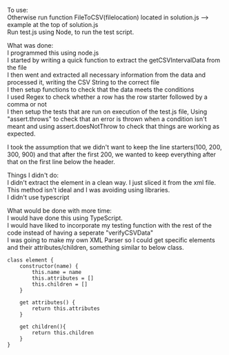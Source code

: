 To use:<br />
Otherwise run function FileToCSV(filelocation) located in solution.js --> example at the top of solution.js<br />
Run test.js using Node, to run the test script. 


What was done:<br />
I programmed this using node.js <br />
I started by writing a quick function to extract the getCSVIntervalData from the file <br />
I then went and extracted all necessary information from the data and processed it, writing the CSV String to the correct file <br />
I then setup functions to check that the data meets the conditions <br />
I used Regex to check whether a row has the row starter followed by a comma or not <br />
I then setup the tests that are run on execution of the test.js file,
    Using "assert.throws" to check that an error is thrown when a condition isn't meant 
    and using assert.doesNotThrow to check that things are working as expected.

I took the assumption that we didn't want to keep the line starters(100, 200, 300, 900) and that after the first 200, we wanted to keep everything after that on the first line below the header. 


Things I didn't do:<br />
I didn't extract the <CSVIntervalData> element in a clean way. I just sliced it from the xml file. This method isn't ideal and I was avoiding using libraries. <br />
I didn't use typescript<br />

    
What would be done with more time:<br />
I would have done this using TypeScript.<br />
I would have liked to incorporate my testing function with the rest of the code instead of having a seperate "verifyCSVData"<br />
I was going to make my own XML Parser so I could get specific elements and their attributes/children, something similar to below class.<br />
    
    
    class element {
        constructor(name) {
            this.name = name
            this.attributes = []
            this.children = []
        }

        get attributes() {
            return this.attributes
        }

        get children(){
            return this.children
        }
    }
